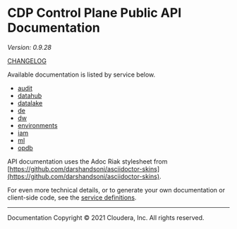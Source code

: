# CDP Control Plane Public API Documentation

*Version: 0.9.28*

[CHANGELOG](CHANGELOG.md)

Available documentation is listed by service below.

* [audit](./audit/index.html)
* [datahub](./datahub/index.html)
* [datalake](./datalake/index.html)
* [de](./de/index.html)
* [dw](./dw/index.html)
* [environments](./environments/index.html)
* [iam](./iam/index.html)
* [ml](./ml/index.html)
* [opdb](./opdb/index.html)

API documentation uses the Adoc Riak stylesheet from
[https://github.com/darshandsoni/asciidoctor-skins](https://github.com/darshandsoni/asciidoctor-skins).

For even more technical details, or to generate your own documentation or client-side code, see the
[service definitions](swagger/).

----

Documentation Copyright © 2021 Cloudera, Inc. All rights reserved.

